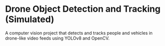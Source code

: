 # Drone Object Detection and Tracking (Simulated)
A computer vision project that detects and tracks people and vehicles in drone-like video feeds using YOLOv8 and OpenCV.
